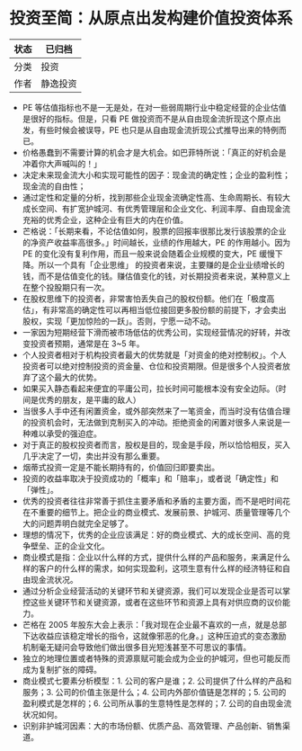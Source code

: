 # 投资至简：从原点出发构建价值投资体系

| 状态 | 已归档  |
| -- | ---- |
| 分类 | 投资   |
| 作者 | 静逸投资 |

- PE 等估值指标也不是一无是处，在对一些弱周期行业中稳定经营的企业估值是很好的指标。但是，只看 PE 做投资而不是从自由现金流折现这个原点出发，有些时候会被误导，PE 也只是从自由现金流折现公式推导出来的特例而已。
- 价格愚蠢到不需要计算的机会才是大机会。如巴菲特所说：「真正的好机会是冲着你大声喊叫的！」
- 决定未来现金流大小和实现可能性的因子：现金流的确定性；企业的盈利性；现金流的自由性；
- 通过定性和定量的分析，找到那些企业现金流确定性高、生命周期长、有较大成长空间、有扩宽护城河、有优秀管理层和企业文化、利润丰厚、自由现金流充裕的优秀企业，这种企业有巨大的内在价值。
- 芒格说：「长期来看，不论估值如何，股票的回报率很那比发行该股票的企业的净资产收益率高很多。」时间越长，业绩的作用越大，PE 的作用越小。因为 PE 的变化没有复利作用，而且一般来说会随着企业规模的变大，PE 缓慢下降。所以一个具有「企业思维」 的投资者来说，主要赚的是企业业绩增长的钱，而不是估值变化的钱。赚估值变化的钱，对长期投资者来说，某种意义上在整个投股期只有一次。
- 在股权思维下的投资者，非常害怕丢失自己的股权份额。他们在「极度高估」，有非常高的确定性可以再相当低位接回更多股份额的前提下，才会卖出股权，实现「更加惊险的一跃」。否则，宁愿一动不动。
- 一家因为短期经营下滑而被市场低估的优秀公司，实现经营情况的好转，并改变投资者预期，通常是在 3\~5 年。
- 个人投资者相对于机构投资者最大的优势就是「对资金的绝对控制权」。个人投资者可以绝对控制投资的资金量、仓位和投资期限。但是很多个人投资者放弃了这个最大的优势。
- 如果买入静态看起来便宜的平庸公司，拉长时间可能根本没有安全边际。（时间是优秀的朋友，是平庸的敌人）
- 当很多人手中还有闲置资金，或外部突然来了一笔资金，而当时没有估值合理的投资机会时，无法做到克制买入的冲动。拒绝资金的闲置对很多人来说是一种难以承受的强迫症。
- 对于真正的股权投资者而言，股权是目的，现金是手段，所以恰恰相反，买入几乎决定了一切，卖出并没有那么重要。
- 烟蒂式投资一定是不能长期持有的，价值回归即要卖出。
- 投资的收益率取决于投资成功的「概率」和「赔率」，或者说「确定性」和「弹性」。
- 优秀的投资者往往非常善于抓住主要矛盾和矛盾的主要方面，而不是吧时间花在不重要的细节上。把企业的商业模式、发展前景、护城河、质量管理等几个大的问题弄明白就完全足够了。
- 理想的情况下，优秀的企业应该满足：好的商业模式、大的成长空间、高的竞争壁垒、正的企业文化。
- 商业模式是指：企业以什么样的方式，提供什么样的产品和服务，来满足什么样的客户的什么样的需求，如何实现盈利，这项生意有什么样的经济特征和自由现金流状况。
- 通过分析企业经营活动的关键环节和关键资源，我们可以发现企业是否可以掌控这些关键环节和关键资源，或者在这些环节和资源上具有对供应商的议价能力。
- 芒格在 2005 年股东大会上表示：「我对现在企业最不喜欢的一点，就是总部下达收益应该稳定增长的指令，这就像邪恶的化身。」这种压迫式的变态激励机制毫无疑问会导致他们做出很多目光短浅甚至不可思议的事情。
- 独立的地理位置或者特殊的资源禀赋可能会成为企业的护城河，但也可能反而成为复制扩张的障碍。
- 商业模式七要素分析模型：1. 公司的客户是谁；2. 公司提供了什么样的产品和服务；3. 公司的价值主张是什么；4. 公司内外部价值链是怎样的；5. 公司的盈利模式是怎样的；6. 公司所从事的生意特性是怎样的；7. 公司的自由现金流状况如何。
- 识别非护城河因素：大的市场份额、优质产品、高效管理、产品创新、销售渠道。
